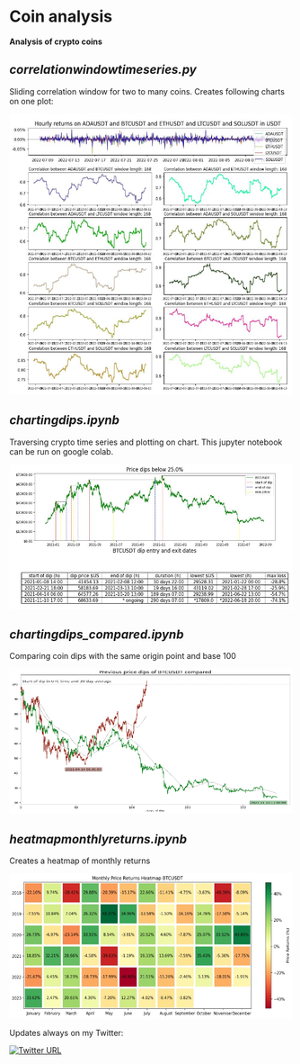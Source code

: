 # Coin analysis

**Analysis of crypto coins**

## *correlationwindowtimeseries.py*

Sliding correlation window for two to many coins. Creates following charts on one plot: 

<img src="https://github.com/econexpert/coinanalysis/blob/4d2d37ce0aa45842cab501eadcdd528cb2f13cac/images/ADABTCETHLTCSOLcorrelation.jpg" alt="alt text" width="558" height="500">

##  *chartingdips.ipynb*

Traversing crypto time series and plotting on chart. This jupyter notebook can be run on google colab.


<img src="https://github.com/econexpert/coinanalysis/blob/main/images/BTCUSDTcolaboutput.jpg" alt="alt text" width="558" height="258">

## *chartingdips_compared.ipynb*    

Comparing coin dips with the same origin point and base 100

<img src="https://github.com/econexpert/coinanalysis/blob/main/images/chartingdips_compared.png" alt="alt text" width="558" height="258">

## *heatmapmonthlyreturns.ipynb*    

Creates a heatmap of monthly returns

<img src="https://github.com/econexpert/coinanalysis/blob/main/images/heatmapbtc.jpg" alt="alt text" width="558" height="258">


     
Updates always on my Twitter: 
     
[![Twitter URL](https://img.shields.io/twitter/url/https/twitter.com/bukotsunikki.svg?style=social&label=Follow%20%40econexpert)](https://twitter.com/econexpert)

